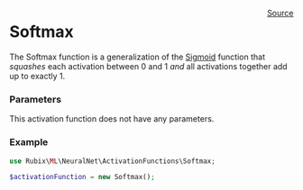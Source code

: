 <span style="float:right;"><a href="https://github.com/RubixML/RubixML/blob/master/src/NeuralNet/ActivationFunctions/Softmax.php">Source</a></span>

# Softmax
The Softmax function is a generalization of the [Sigmoid](sigmoid.md) function that *squashes* each activation between 0 and 1 *and* all activations together add up to exactly 1.

### Parameters
This activation function does not have any parameters.

### Example
```php
use Rubix\ML\NeuralNet\ActivationFunctions\Softmax;

$activationFunction = new Softmax();
```